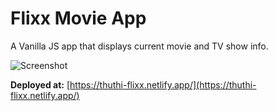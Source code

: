 # Flixx Movie App

A Vanilla JS app that displays current movie and TV show info.

![Screenshot](./images/tmdb.png)

**Deployed at:** [https://thuthi-flixx.netlify.app/](https://thuthi-flixx.netlify.app/)


